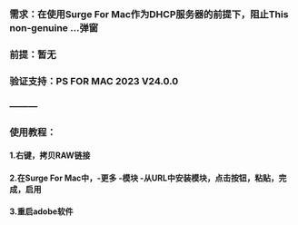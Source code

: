 ### 需求：在使用Surge For Mac作为DHCP服务器的前提下，阻止This non-genuine ...弹窗
### 前提：暂无
### 验证支持：PS FOR MAC 2023 V24.0.0
###  ———
### 使用教程：
#### 1.右键，拷贝RAW链接
#### 2.在Surge For Mac中，-更多 -模块 -从URL中安装模块，点击按钮，粘贴，完成，启用
#### 3.重启adobe软件

